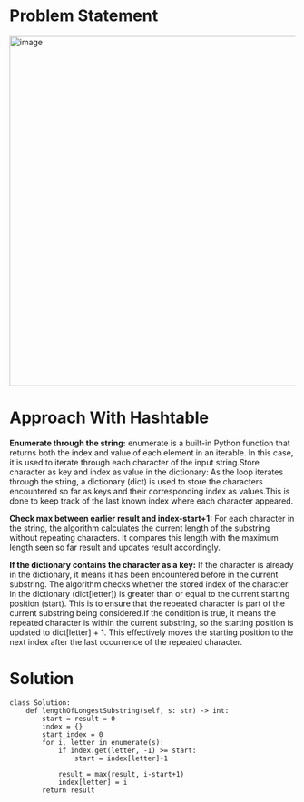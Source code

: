 # Problem Statement
<img width="617" alt="image" src="https://github.com/CodeWithRakesh-stack/leetcode_problems/assets/43961504/bcc5cc61-fbc8-4d06-8f7b-4b76f11b9070">


# Approach With Hashtable
**Enumerate through the string:**
enumerate is a built-in Python function that returns both the index and value of each element in an iterable. In this case, it is used to iterate through each character of the input string.Store character as key and index as value in the dictionary:
As the loop iterates through the string, a dictionary (dict) is used to store the characters encountered so far as keys and their corresponding index as values.This is done to keep track of the last known index where each character appeared.

**Check max between earlier result and index-start+1:**
For each character in the string, the algorithm calculates the current length of the substring without repeating characters.
It compares this length with the maximum length seen so far result and updates result accordingly.

**If the dictionary contains the character as a key:**
If the character is already in the dictionary, it means it has been encountered before in the current substring.
The algorithm checks whether the stored index of the character in the dictionary (dict[letter]) is greater than or equal to the current starting position (start). 
This is to ensure that the repeated character is part of the current substring being considered.If the condition is true, it means the repeated character is within the current substring, so the starting position is updated to dict[letter] + 1. This effectively moves the starting position to the next index after the last occurrence of the repeated character.

# Solution

```
class Solution:
    def lengthOfLongestSubstring(self, s: str) -> int:
        start = result = 0
        index = {}
        start_index = 0
        for i, letter in enumerate(s):
            if index.get(letter, -1) >= start:
                start = index[letter]+1
                    
            result = max(result, i-start+1)
            index[letter] = i
        return result
```
